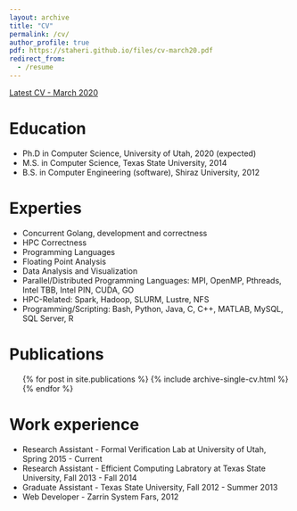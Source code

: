 ```yaml
---
layout: archive
title: "CV"
permalink: /cv/
author_profile: true
pdf: https://staheri.github.io/files/cv-march20.pdf
redirect_from:
  - /resume
---
```



[Latest CV - March 2020](https://staheri.github.io/files/cv-march20.pdf)

Education
======
* Ph.D in Computer Science, University of Utah, 2020 (expected)
* M.S. in Computer Science, Texas State University, 2014
* B.S. in Computer Engineering (software), Shiraz University, 2012

Experties
======
* Concurrent Golang, development and correctness
* HPC Correctness
* Programming Languages
* Floating Point Analysis
* Data Analysis and Visualization
* Parallel/Distributed Programming Languages: MPI, OpenMP, Pthreads, Intel TBB, Intel PIN, CUDA, GO
* HPC-Related: Spark, Hadoop, SLURM, Lustre, NFS
* Programming/Scripting: Bash, Python, Java, C, C++, MATLAB, MySQL, SQL Server, R

Publications
======
  <ul>{% for post in site.publications %}
    {% include archive-single-cv.html %}
  {% endfor %}</ul>


Work experience
======
* Research Assistant - Formal Verification Lab at University of Utah, Spring 2015 - Current
* Research Assistant - Efficient Computing Labratory at Texas State University, Fall 2013 - Fall 2014
* Graduate Assistant - Texas State University, Fall 2012 - Summer 2013
* Web Developer - Zarrin System Fars, 2012
